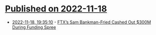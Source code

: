 # [Published on 2022-11-18](index.md)

* [2022-11-18, 19:35:10](https://news.ycombinator.com/item?id=33660785) - [FTX’s Sam Bankman-Fried Cashed Out $300M During Funding Spree](https://www.wsj.com/articles/ftxs-sam-bankman-fried-cashed-out-300-million-during-funding-spree-11668799774)
